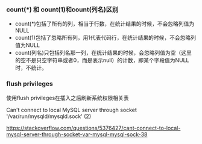 ### count(*) 和 count(1)和count(列名)区别

- count(*)包括了所有的列，相当于行数，在统计结果的时候，不会忽略列值为NULL
- count(1)包括了忽略所有列，用1代表代码行，在统计结果的时候，不会忽略列值为NULL
- count(列名)只包括列名那一列，在统计结果的时候，会忽略列值为空（这里的空不是只空字符串或者0，而是表示null）的计数，即某个字段值为NULL时，不统计。



### flush privileges

使用flush privileges在插入之后刷新系统权限相关表





Can't connect to local MySQL server through socket '/var/run/mysqld/mysqld.sock' (2)

https://stackoverflow.com/questions/5376427/cant-connect-to-local-mysql-server-through-socket-var-mysql-mysql-sock-38